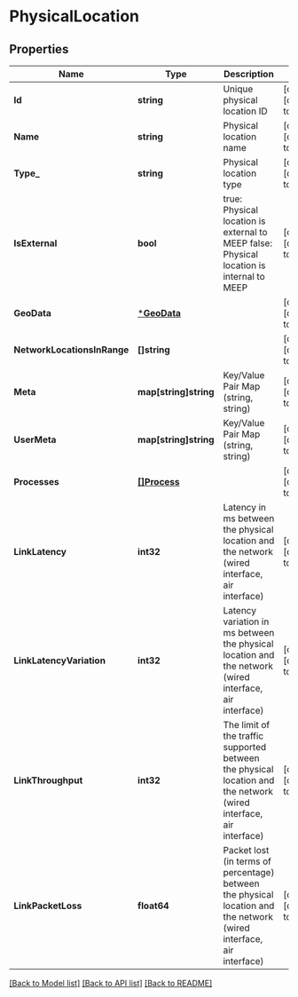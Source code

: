 # PhysicalLocation

## Properties
Name | Type | Description | Notes
------------ | ------------- | ------------- | -------------
**Id** | **string** | Unique physical location ID | [optional] [default to null]
**Name** | **string** | Physical location name | [optional] [default to null]
**Type_** | **string** | Physical location type | [optional] [default to null]
**IsExternal** | **bool** | true: Physical location is external to MEEP false: Physical location is internal to MEEP | [optional] [default to null]
**GeoData** | [***GeoData**](GeoData.md) |  | [optional] [default to null]
**NetworkLocationsInRange** | **[]string** |  | [optional] [default to null]
**Meta** | **map[string]string** | Key/Value Pair Map (string, string) | [optional] [default to null]
**UserMeta** | **map[string]string** | Key/Value Pair Map (string, string) | [optional] [default to null]
**Processes** | [**[]Process**](Process.md) |  | [optional] [default to null]
**LinkLatency** | **int32** | Latency in ms between the physical location and the network (wired interface, air interface) | [optional] [default to null]
**LinkLatencyVariation** | **int32** | Latency variation in ms between the physical location and the network (wired interface, air interface) | [optional] [default to null]
**LinkThroughput** | **int32** | The limit of the traffic supported between the physical location and the network (wired interface, air interface) | [optional] [default to null]
**LinkPacketLoss** | **float64** | Packet lost (in terms of percentage) between the physical location and the network (wired interface, air interface) | [optional] [default to null]

[[Back to Model list]](../README.md#documentation-for-models) [[Back to API list]](../README.md#documentation-for-api-endpoints) [[Back to README]](../README.md)


